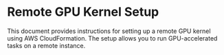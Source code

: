 # Remote GPU Kernel Setup

This document provides instructions for setting up a remote GPU kernel using AWS CloudFormation. The setup allows you to
run GPU-accelerated tasks on a remote instance.
